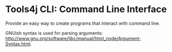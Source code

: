 # Tools4j CLI: Command Line Interface

Provide an easy way to create programs that interact with command line.

GNUish syntax is used for parsing arguments: http://www.gnu.org/software/libc/manual/html_node/Argument-Syntax.html.